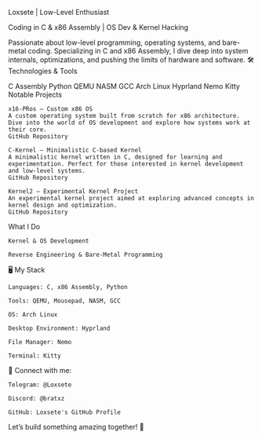 Loxsete | Low-Level Enthusiast

Coding in C & x86 Assembly | OS Dev & Kernel Hacking

Passionate about low-level programming, operating systems, and bare-metal coding. Specializing in C and x86 Assembly, I dive deep into system internals, optimizations, and pushing the limits of hardware and software.
🛠️ Technologies & Tools

C
Assembly
Python
QEMU
NASM
GCC
Arch Linux
Hyprland
Nemo
Kitty
Notable Projects

    x16-PRos – Custom x86 OS
    A custom operating system built from scratch for x86 architecture. Dive into the world of OS development and explore how systems work at their core.
    GitHub Repository

    C-Kernel – Minimalistic C-based Kernel
    A minimalistic kernel written in C, designed for learning and experimentation. Perfect for those interested in kernel development and low-level systems.
    GitHub Repository

    Kernel2 – Experimental Kernel Project
    An experimental kernel project aimed at exploring advanced concepts in kernel design and optimization.
    GitHub Repository

What I Do

    Kernel & OS Development

    Reverse Engineering & Bare-Metal Programming

🖥️ My Stack

    Languages: C, x86 Assembly, Python

    Tools: QEMU, Mousepad, NASM, GCC

    OS: Arch Linux

    Desktop Environment: Hyprland

    File Manager: Nemo

    Terminal: Kitty

🔗 Connect with me:

    Telegram: @Loxsete

    Discord: @bratxz

    GitHub: Loxsete's GitHub Profile

Let’s build something amazing together! 🚀
